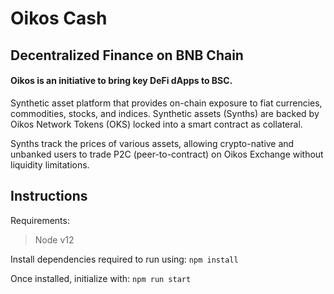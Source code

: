 # Oikos Cash

## Decentralized Finance on BNB Chain

#### Oikos is an initiative to bring key DeFi dApps to BSC.

Synthetic asset platform that provides on-chain exposure to fiat currencies, commodities, stocks, and indices. Synthetic assets (Synths) are backed by Oikos Network Tokens (OKS) locked into a smart contract as collateral.

Synths track the prices of various assets, allowing crypto-native and unbanked users to trade P2C (peer-to-contract) on Oikos Exchange without liquidity limitations.

## Instructions

Requirements:
> Node v12

Install dependencies required to run using:
```npm install```

Once installed, initialize with:
```npm run start```
